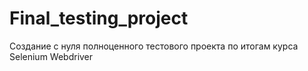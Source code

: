 # Final_testing_project
Создание с нуля полноценного тестового проекта по итогам курса Selenium Webdriver
